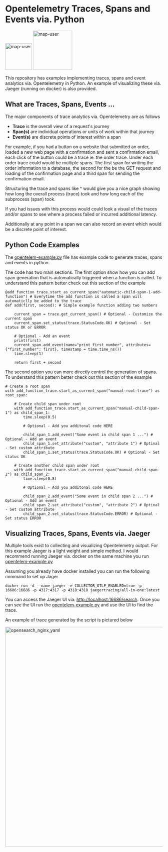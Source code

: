# Opentelemetry Traces, Spans and Events via. Python

<img width="85" alt="map-user" src="https://img.shields.io/badge/views-063-green"> <img width="125" alt="map-user" src="https://img.shields.io/badge/unique visits-006-green">

This repository has examples implementing traces, spans and event analytics via. Opentelemetry in Python. An example of visualizing these via. Jaeger (running on docker) is also provided.

## What are Traces, Spans, Events ...

The major components of trace analytics via. Opentelemetry are as follows

* **Trace** is the overall view of a request's journey <br>
* **Span(s)** are individual operations or units of work within that journey <br>
* **Event(s)** are discrete points of interest within a span

For example, if you had a button on a website that submitted an order, loaded a new web page with a confirmation and sent a confirmation email, each click of the button could be a trace ie. the order trace. Under each order trace could would be multiple spans. The first span for writing the order information to a database, the second for the be the GET request and loading of the confirmation page and a third span for sending the confirmation email.

Structuring the trace and spans like ^ would give you a nice graph showing how long the overall process (trace) took and how long each of the subprocess (span) took.

If you had issues with this process would could look a visual of the traces and/or spans to see where a process failed or incurred additional latency.

Additionally at any point in a span we can also record an event which would be a discrete point of interest.

## Python Code Examples

The [opentelem-example.py](https://github.com/ev2900/Opentelemetry_Tracing_Python/blob/main/opentelem-example.py) file has example code to generate traces, spans and events in python.

The code has two main sections. The first option show how you can add span generation that is automatically triggered when a function is called.  To understand this pattern better check out this section of the example

```
@add_function_trace.start_as_current_span("automatic-child-span-1-add-function") # Everytime the add function is called a span will automaticlly be added to the trace
def add(first, second): # Simple example function adding two numbers

    current_span = trace.get_current_span() # Optional - Customize the current span
    current_span.set_status(trace.StatusCode.OK) # Optional - Set status OK or ERROR

    # Optional - Add an event
    print(first)
    current_span.add_event(name="print first number", attributes={"first_number": first}, timestamp = time.time_ns())
    time.sleep(1)

    return first + second
```

The second option you can more directly control the generation of spans. To understand this pattern better check out this section of the example

```
# Create a root span
with add_function_trace.start_as_current_span("manual-root-trace") as root_span:

    # Create child span under root
    with add_function_trace.start_as_current_span("manual-child-span-1") as child_span_1:
        time.sleep(0.5)

        # Optional - Add you additonal code HERE

        child_span_1.add_event("Some event in child span 1 ...") # Optional - Add an event
        child_span_1.set_attribute("custom", "attribute 1") # Optinal - Set custom attribute
        child_span_1.set_status(trace.StatusCode.OK) # Optional - Set status OK

    # Create another child span under root
    with add_function_trace.start_as_current_span("manual-child-span-2") as child_span_2:
        time.sleep(0.8)

        # Optional - Add you additonal code HERE

        child_span_2.add_event("Some event in child span 2 ...") # Optional - Add an event
        child_span_2.set_attribute("custom", "attribute 2") # Optinal - Set custom attribute
        child_span_2.set_status(trace.StatusCode.ERROR) # Optional - Set status ERROR
```

## Visualizing Traces, Spans, Events via. Jaeger

Multiple tools exist to collecting and visualizing Opentelemetry output. For this example Jaeger is a light weight and simple method. I would recommend running Jaeger via. docker on the same machine you run [opentelem-example.py](https://github.com/ev2900/Opentelemetry_Tracing_Python/blob/main/opentelem-example.py)

Assuming you already have docker installed you can run the following command to set up Jager

```docker run -d --name jaeger -e COLLECTOR_OTLP_ENABLED=true -p 16686:16686 -p 4317:4317 -p 4318:4318 jaegertracing/all-in-one:latest```

You can access the Jaeger UI via. [http://localhost:16686/search](http://localhost:16686/search). Once you can see the UI run the [opentelem-example.py](https://github.com/ev2900/Opentelemetry_Tracing_Python/blob/main/opentelem-example.py) and use the UI to find the trace.

An example of trace generated by the script is pictured below

<img width="700" alt="opensearch_nginx_yaml" src="https://github.com/ev2900/Opentelemetry_Tracing_Python/blob/main/README/jaeger-trace.png">
